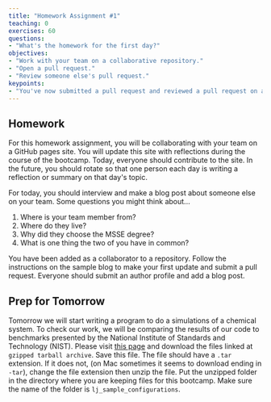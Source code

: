 ```yaml
---
title: "Homework Assignment #1"
teaching: 0
exercises: 60
questions:
- "What's the homework for the first day?"
objectives:
- "Work with your team on a collaborative repository."
- "Open a pull request."
- "Review someone else's pull request."
keypoints:
- "You've now submitted a pull request and reviewed a pull request on a collaborative repo!"
---
```


## Homework

For this homework assignment, you will be collaborating with your team on a GitHub pages site. You will update this site with reflections during the course of the bootcamp. Today, everyone should contribute to the site. In the future, you should rotate so that one person each day is writing a reflection or summary on that day's topic. 

For today, you should interview and make a blog post about someone else on your team. Some questions you might think about...

1. Where is your team member from?
1. Where do they live?
1. Why did they choose the MSSE degree?
1. What is one thing the two of you have in common?

You have been added as a collaborator to a repository. Follow the instructions on the sample blog to make your first update and submit a pull request. Everyone should submit an author profile and add a blog post.

## Prep for Tomorrow

Tomorrow we will start writing a program to do a simulations of a chemical system. To check our work, we will be comparing the results of our code to benchmarks presented by the National Institute of Standards and Technology (NIST). Please visit [this page](https://www.nist.gov/mml/csd/chemical-informatics-research-group/lennard-jones-fluid-reference-calculations) and download the files linked at `gzipped tarball archive`. Save this file. The file should have a `.tar` extension. If it does not, (on Mac sometimes it seems to download ending in `-tar`), change the file extension then unzip the file. Put the unzipped folder in the directory where you are keeping files for this bootcamp. Make sure the name of the folder is `lj_sample_configurations`.
